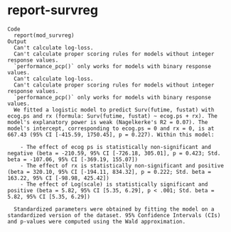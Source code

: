 # report-survreg

    Code
      report(mod_survreg)
    Output
      Can't calculate log-loss.
      Can't calculate proper scoring rules for models without integer response values.
      `performance_pcp()` only works for models with binary response values.
      Can't calculate log-loss.
      Can't calculate proper scoring rules for models without integer response values.
      `performance_pcp()` only works for models with binary response values.
      We fitted a logistic model to predict Surv(futime, fustat) with ecog.ps and rx (formula: Surv(futime, fustat) ~ ecog.ps + rx). The model's explanatory power is weak (Nagelkerke's R2 = 0.07). The model's intercept, corresponding to ecog.ps = 0 and rx = 0, is at 667.43 (95% CI [-415.59, 1750.45], p = 0.227). Within this model:
      
        - The effect of ecog ps is statistically non-significant and negative (beta = -210.59, 95% CI [-726.18, 305.01], p = 0.423; Std. beta = -107.06, 95% CI [-369.19, 155.07])
        - The effect of rx is statistically non-significant and positive (beta = 320.10, 95% CI [-194.11, 834.32], p = 0.222; Std. beta = 163.22, 95% CI [-98.98, 425.42])
        - The effect of Log(scale) is statistically significant and positive (beta = 5.82, 95% CI [5.35, 6.29], p < .001; Std. beta = 5.82, 95% CI [5.35, 6.29])
      
      Standardized parameters were obtained by fitting the model on a standardized version of the dataset. 95% Confidence Intervals (CIs) and p-values were computed using the Wald approximation.

